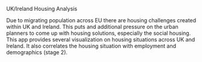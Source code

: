 UK/Ireland Housing Analysis

Due to migrating population across EU there are housing challenges created within UK and Ireland. This puts and additional pressure on the urban planners to come up with housing solutions, especially the social housing. This app provides several visualization on housing situations across UK and Ireland. It also correlates the housing situation with employment and demographics (stage 2).